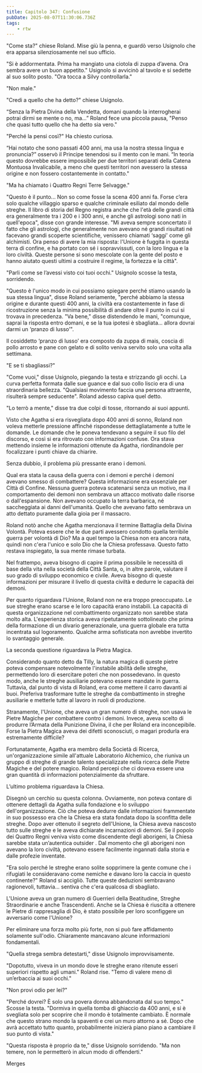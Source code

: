 ```yaml
---
title: Capitolo 347: Confusione
pubDate: 2025-08-07T11:30:06.736Z
tags:
    - rtw
---
```











"Come sta?" chiese Roland. Mise giù la penna, e guardò verso Usignolo che era apparsa silenziosamente nel suo ufficio.


"Si è addormentata. Prima ha mangiato una ciotola di zuppa d’avena. Ora sembra avere un buon appetito." Usignolo si avvicinò al tavolo e si sedette al suo solito posto. "Ora tocca a Silvy controllarla."


"Non male."


"Credi a quello che ha detto?" chiese Usignolo.


“Senza la Pietra Divina della Vendetta, domani quando la interrogherai potrai dirmi se mente o no, ma…” Roland fece una piccola pausa, "Penso che quasi tutto quello che ha detto sia vero."


"Perché la pensi così?" Ha chiesto curiosa.


“Hai notato che sono passati 400 anni, ma usa la nostra stessa lingua e pronuncia?” osservò il Principe tenendosi su il mento con le mani. “In teoria questo dovrebbe essere impossibile per due territori separati della Catena Montuosa Invalicabile, a meno che questi territori non avessero la stessa origine e non fossero costantemente in contatto."


"Ma ha chiamato i Quattro Regni Terre Selvagge."


"Questo è il punto... Non so come fosse la scena 400 anni fa. Forse c’era solo qualche villaggio sparso e qualche criminale esiliato dal mondo delle streghe. Il libro di storia del Regno registra anche che l'età delle grandi città era generalmente tra i 200 e i 300 anni, e anche gli astrologi sono nati in quell'epoca", disse con grande interesse. "Mi aveva sempre sconcertato il fatto che gli astrologi, che generalmente non avevano né grandi risultati né facevano grandi scoperte scientifiche, venissero chiamati ‘saggi' come gli alchimisti. Ora penso di avere la mia risposta: l'Unione è fuggita in questa terra di confine, e ha portato con sé i sopravvissuti, con la loro lingua e la loro civiltà. Queste persone si sono mescolate con la gente del posto e hanno aiutato questi ultimi a costruire il regime, la fortezza e la città".


"Parli come se l’avessi visto coi tuoi occhi." Usignolo scosse la testa, sorridendo.


"Questo è l'unico modo in cui possiamo spiegare perché stiamo usando la sua stessa lingua", disse Roland seriamente, "perché abbiamo la stessa origine e durante questi 400 anni, la civiltà era costantemente in fase di ricostruzione senza la minima possibilità di andare oltre il punto in cui si trovava in precedenza. "Va bene," disse distendendo le mani, "comunque, saprai la risposta entro domani, e se la tua ipotesi è sbagliata... allora dovrai darmi un ‘pranzo di lusso’".


Il cosiddetto ‘pranzo di lusso’ era composto da zuppa di mais, coscia di pollo arrosto e pane con gelato e di solito veniva servito solo una volta alla settimana.


"E se ti sbagliassi?"


"Come vuoi," disse Usignolo, piegando la testa e strizzando gli occhi. La curva perfetta formata dalle sue guance e dal suo collo liscio era di una straordinaria bellezza. "Qualsiasi movimento faccia una persona attraente, risulterà sempre seducente". Roland adesso capiva quel detto.


"Lo terrò a mente," disse tra due colpi di tosse, ritornando ai suoi appunti.


Visto che Agatha si era risvegliata dopo 400 anni di sonno, Roland non voleva metterle pressione affinché rispondesse dettagliatamente a tutte le domande. Le domande che le poneva tendevano a seguire il suo filo del discorso, e così si era ritrovato con informazioni confuse. Ora stava mettendo insieme le informazioni ottenute da Agatha, riordinandole per focalizzare i punti chiave da chiarire.


Senza dubbio, il problema più pressante erano i demoni.


Qual era stata la causa della guerra con i demoni e perché i demoni avevano smesso di combattere? Questa informazione era essenziale per Città di Confine. Nessuna guerra poteva scatenarsi senza un motivo, ma il comportamento dei demoni non sembrava un attacco motivato dalle risorse o dall'espansione. Non avevano occupato la terra barbarica, né saccheggiata ai danni dell'umanità. Quello che avevano fatto sembrava un atto dettato puramente dalla gioia per il massacro.


Roland notò anche che Agatha menzionava il termine Battaglia della Divina Volontà. Poteva essere che le due parti avessero condotto quella terribile guerra per volontà di Dio? Ma a quel tempo la Chiesa non era ancora nata, quindi non c'era l'unico e solo Dio che la Chiesa professava. Questo fatto restava inspiegato, la sua mente rimase turbata.


Nel frattempo, aveva bisogno di capire il prima possibile le necessità di base della vita nella società della Città Santa, o, in altre parole, valutare il suo grado di sviluppo economico e civile. Aveva bisogno di queste informazioni per misurare il livello di questa civiltà e dedurre le capacità dei demoni.


Per quanto riguardava l'Unione, Roland non ne era troppo preoccupato. Le sue streghe erano scarse e le loro capacità erano instabili. La capacità di questa organizzazione nel combattimento organizzato non sarebbe stata molto alta. L'esperienza storica aveva ripetutamente sottolineato che prima della formazione di un divario generazionale, una guerra globale era tutta incentrata sul logoramento. Qualche arma sofisticata non avrebbe invertito lo svantaggio generale.


La seconda questione riguardava la Pietra Magica.


Considerando quanto detto da Tilly, la natura magica di queste pietre poteva compensare notevolmente l'instabile abilità delle streghe, permettendo loro di esercitare poteri che non possedevano. In questo modo, anche le streghe ausiliarie potevano essere mandate in guerra. Tuttavia, dal punto di vista di Roland, era come mettere il carro davanti ai buoi. Preferiva trasformare tutte le streghe da combattimento in streghe ausiliarie e metterle tutte al lavoro in ruoli di produzione.


Stranamente, l'Unione, che aveva un gran numero di streghe, non usava le Pietre Magiche per combattere contro i demoni. Invece, aveva scelto di produrre l’Armata della Punizione Divina, il che per Roland era inconcepibile. Forse la Pietra Magica aveva dei difetti sconosciuti, o magari produrla era estremamente difficile?


Fortunatamente, Agatha era membro della Società di Ricerca, un'organizzazione simile all'attuale Laboratorio Alchemico, che riuniva un gruppo di streghe di grande talento specializzate nella ricerca delle Pietre Magiche e del potere magico. Roland percepì che ci doveva essere una gran quantità di informazioni potenzialmente da sfruttare.


L’ultimo problema riguardava la Chiesa.


Disegnò un cerchio su questa colonna. Ovviamente, non poteva contare di ottenere dettagli da Agatha sulla fondazione e lo sviluppo dell'organizzazione. Ciò che poteva dedurre dalle informazioni frammentate in suo possesso era che la Chiesa era stata fondata dopo la sconfitta delle streghe. Dopo aver ottenuto il segreto dell'Unione, la Chiesa aveva nascosto tutto sulle streghe e le aveva dichiarate incarnazioni di demoni. Se il popolo dei Quattro Regni veniva visto come discendente degli aborigeni, la Chiesa sarebbe stata un’autentica outsider . Dal momento che gli aborigeni non avevano la loro civiltà, potevano essere facilmente ingannati dalla storia e dalle profezie inventate.


"Era solo perché le streghe erano solite sopprimere la gente comune che i rifugiati le consideravano come nemiche e davano loro la caccia in questo continente?" Roland si accigliò. Tutte queste deduzioni sembravano ragionevoli, tuttavia... sentiva che c'era qualcosa di sbagliato.


L'Unione aveva un gran numero di Guerrieri della Beatitudine, Streghe Straordinarie e anche Trascendenti. Anche se la Chiesa è riuscita a ottenere le Pietre di rappresaglia di Dio, è stato possibile per loro sconfiggere un avversario come l'Unione?


Per eliminare una forza molto più forte, non si può fare affidamento solamente sull'odio. Chiaramente mancavano alcune informazioni fondamentali.


"Quella strega sembra detestarti," disse Usignolo improvvisamente.


"Dopotutto, viveva in un mondo dove le streghe erano ritenute esseri superiori rispetto agli umani." Roland rise. "Temo di valere meno di un’erbaccia ai suoi occhi."


"Non provi odio per lei?"


"Perché dovrei? È solo una povera donna abbandonata dal suo tempo." Scosse la testa. "Dormiva in quella tomba di ghiaccio da 400 anni, e si è svegliata solo per scoprire che il mondo è totalmente cambiato. È normale che questo strano mondo la spaventi e crei un muro attorno a sé. Dopo che avrà accettato tutto quanto, probabilmente inizierà piano piano a cambiare il suo punto di vista."


"Questa risposta è proprio da te," disse Usignolo sorridendo. "Ma non temere, non le permetterò in alcun modo di offenderti."






Merges
                                


                                



